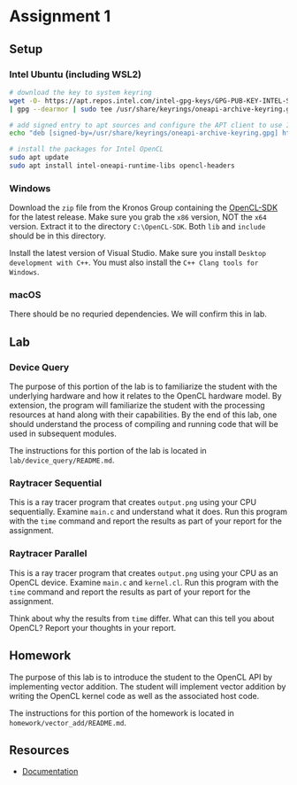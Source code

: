 # Assignment 1

## Setup

### Intel Ubuntu (including WSL2)

```bash
# download the key to system keyring
wget -O- https://apt.repos.intel.com/intel-gpg-keys/GPG-PUB-KEY-INTEL-SW-PRODUCTS.PUB \
| gpg --dearmor | sudo tee /usr/share/keyrings/oneapi-archive-keyring.gpg > /dev/null

# add signed entry to apt sources and configure the APT client to use Intel repository:
echo "deb [signed-by=/usr/share/keyrings/oneapi-archive-keyring.gpg] https://apt.repos.intel.com/oneapi all main" | sudo tee /etc/apt/sources.list.d/oneAPI.list

# install the packages for Intel OpenCL
sudo apt update
sudo apt install intel-oneapi-runtime-libs opencl-headers
```

### Windows

Download the `zip` file from the Kronos Group containing the [OpenCL-SDK](https://github.com/KhronosGroup/OpenCL-SDK/releases) for the latest release.  Make sure you grab the `x86` version, NOT the `x64` version.  Extract it to the directory `C:\OpenCL-SDK`. Both `lib` and `include` should be in this directory.

Install the latest version of Visual Studio.  Make sure you install `Desktop development with C++`.  You must also install the `C++ Clang tools for Windows`.

### macOS

There should be no requried dependencies.  We will confirm this in lab.

## Lab

### Device Query
The purpose of this portion of the lab is to familiarize the student with the underlying hardware and how it relates to the OpenCL hardware model.  By extension, the program will familiarize the student with the processing resources at hand along with their capabilities.  By the end of this lab, one should understand the process of compiling and running code that will be used in subsequent modules.

The instructions for this portion of the lab is located in `lab/device_query/README.md`.

### Raytracer Sequential 
This is a ray tracer program that creates `output.png` using your CPU sequentially.  Examine `main.c` and understand what it does.  Run this program with the `time` command and report the results as part of your report for the assignment.

### Raytracer Parallel
This is a ray tracer program that creates `output.png` using your CPU as an OpenCL device. Examine `main.c` and `kernel.cl`. Run this program with the `time` command and report the results as part of your report for the assignment.

Think about why the results from `time` differ.  What can this tell you about OpenCL?  Report your thoughts in your report.

## Homework
The purpose of this lab is to introduce the student to the OpenCL API by implementing vector addition. The student will implement vector addition by writing the OpenCL kernel code as well as the associated host code.

The instructions for this portion of the homework is located in `homework/vector_add/README.md`.

## Resources
* [Documentation](https://www.khronos.org/opencl/)